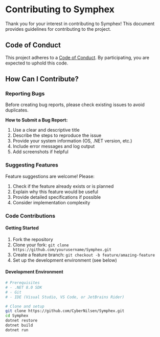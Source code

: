 # Contributing to Symphex

Thank you for your interest in contributing to Symphex! This document provides guidelines for contributing to the project.

## Code of Conduct

This project adheres to a [Code of Conduct](CODE_OF_CONDUCT.md). By participating, you are expected to uphold this code.

## How Can I Contribute?

### Reporting Bugs

Before creating bug reports, please check existing issues to avoid duplicates.

**How to Submit a Bug Report:**
1. Use a clear and descriptive title
2. Describe the steps to reproduce the issue
3. Provide your system information (OS, .NET version, etc.)
4. Include error messages and log output
5. Add screenshots if helpful

### Suggesting Features

Feature suggestions are welcome! Please:
1. Check if the feature already exists or is planned
2. Explain why this feature would be useful
3. Provide detailed specifications if possible
4. Consider implementation complexity

### Code Contributions

#### Getting Started
1. Fork the repository
2. Clone your fork: `git clone https://github.com/yourusername/Symphex.git`
3. Create a feature branch: `git checkout -b feature/amazing-feature`
4. Set up the development environment (see below)

#### Development Environment
```bash
# Prerequisites
# - .NET 8.0 SDK
# - Git
# - IDE (Visual Studio, VS Code, or JetBrains Rider)

# Clone and setup
git clone https://github.com/CyberNilsen/Symphex.git
cd Symphex
dotnet restore
dotnet build
dotnet run
